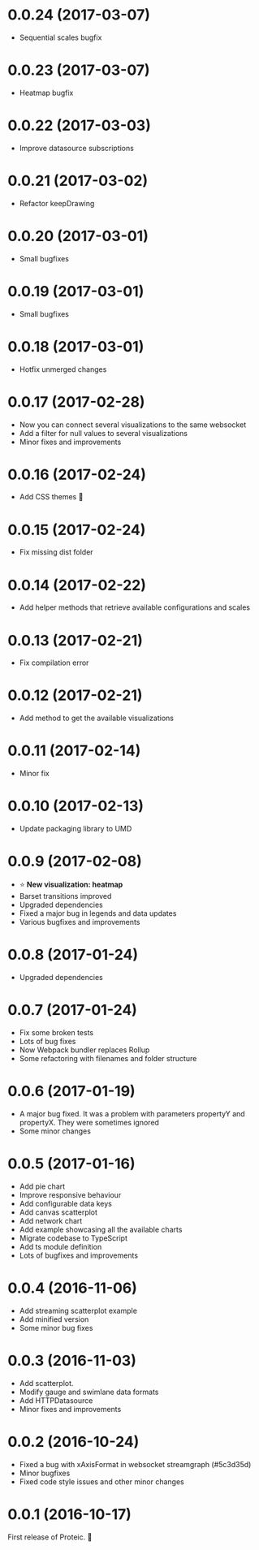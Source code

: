 # 0.0.24 (2017-03-07)
* Sequential scales bugfix

# 0.0.23 (2017-03-07)
* Heatmap bugfix

# 0.0.22 (2017-03-03)
* Improve datasource subscriptions

# 0.0.21 (2017-03-02)
* Refactor keepDrawing

# 0.0.20 (2017-03-01)
* Small bugfixes

# 0.0.19 (2017-03-01)
* Small bugfixes

# 0.0.18 (2017-03-01)
* Hotfix unmerged changes

# 0.0.17 (2017-02-28)
* Now you can connect several visualizations to the same websocket
* Add a filter for null values to several visualizations
* Minor fixes and improvements

# 0.0.16 (2017-02-24)
* Add CSS themes :art: 

# 0.0.15 (2017-02-24)
* Fix missing dist folder

# 0.0.14 (2017-02-22)
* Add helper methods that retrieve available configurations and scales

# 0.0.13 (2017-02-21)
* Fix compilation error

# 0.0.12 (2017-02-21)
* Add method to get the available visualizations 

# 0.0.11 (2017-02-14)
* Minor fix

# 0.0.10 (2017-02-13)
* Update packaging library to UMD 

# 0.0.9 (2017-02-08)
* ⭐ **New visualization: heatmap**
* Barset transitions improved
* Upgraded dependencies
* Fixed a major bug in legends and data updates
* Various bugfixes and improvements

# 0.0.8 (2017-01-24)
* Upgraded dependencies

# 0.0.7 (2017-01-24)
* Fix some broken tests
* Lots of bug fixes
* Now Webpack bundler replaces Rollup
* Some refactoring with filenames and folder structure

# 0.0.6 (2017-01-19)
* A major bug fixed. It was a problem with parameters propertyY and propertyX. They were sometimes ignored
* Some minor changes

# 0.0.5 (2017-01-16)
* Add pie chart
* Improve responsive behaviour
* Add configurable data keys
* Add canvas scatterplot
* Add network chart
* Add example showcasing all the available charts
* Migrate codebase to TypeScript
* Add ts module definition
* Lots of bugfixes and improvements

# 0.0.4 (2016-11-06)
* Add streaming scatterplot example
* Add minified version
* Some minor bug fixes

# 0.0.3 (2016-11-03)
* Add scatterplot.
* Modify gauge and swimlane data formats
* Add HTTPDatasource
* Minor fixes and improvements

# 0.0.2 (2016-10-24)
* Fixed a bug with xAxisFormat in websocket streamgraph (#5c3d35d)
* Minor bugfixes
* Fixed code style issues and other minor changes

# 0.0.1 (2016-10-17)
First release of Proteic. :tada:
